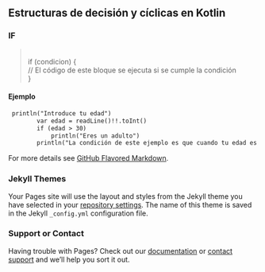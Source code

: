 ## Estructuras de decisión y cíclicas en Kotlin


### IF
> \
> if (condicion) { \
>     // El código de este bloque se ejecuta si se cumple la condición \
> } 
>

#### Ejemplo

```markdown
 println("Introduce tu edad")
        var edad = readLine()!!.toInt()
        if (edad > 30)
            println("Eres un adulto")
        println("La condición de este ejemplo es que cuando tu edad es mayor a 30, te dice que eres un adulto.")

```

For more details see [GitHub Flavored Markdown](https://guides.github.com/features/mastering-markdown/).

### Jekyll Themes

Your Pages site will use the layout and styles from the Jekyll theme you have selected in your [repository settings](https://github.com/pootpaddy/kotlin/settings). The name of this theme is saved in the Jekyll `_config.yml` configuration file.

### Support or Contact

Having trouble with Pages? Check out our [documentation](https://docs.github.com/categories/github-pages-basics/) or [contact support](https://github.com/contact) and we’ll help you sort it out.
